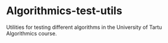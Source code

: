 # Algorithmics-test-utils
Utilities for testing different algorithms in the University of Tartu Algorithmics course.
